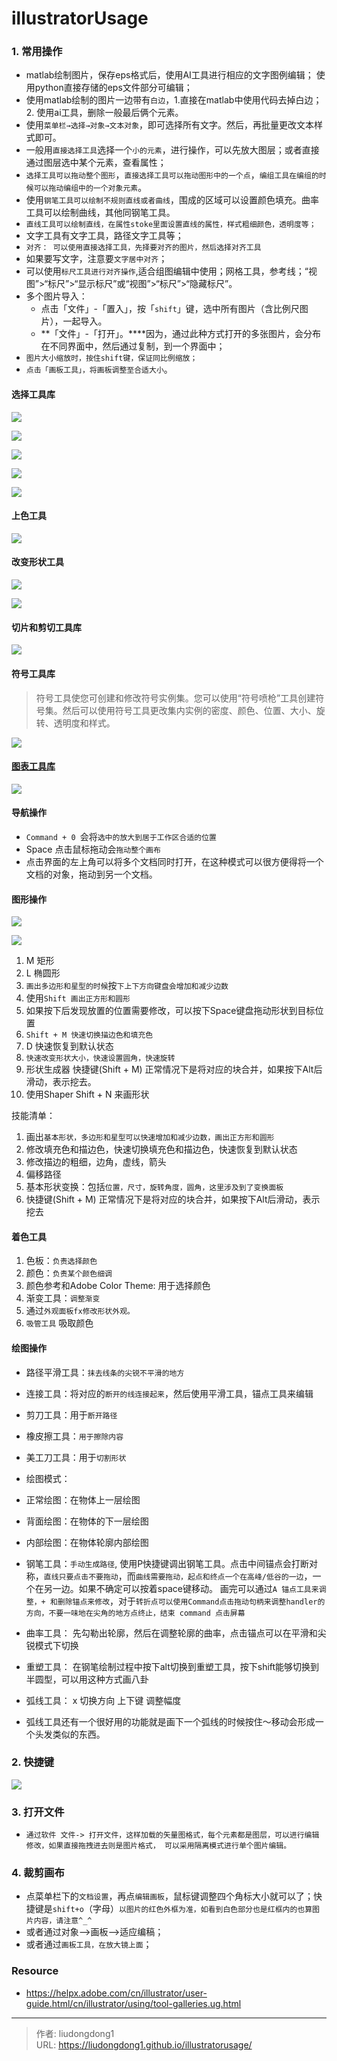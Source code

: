 # illustratorUsage


### 1. 常用操作

- matlab绘制图片，保存eps格式后，使用AI工具进行相应的文字图例编辑； 使用python直接存储的eps文件部分可编辑；
- 使用matlab绘制的图片一边带有`白边`，1.直接在matlab中使用代码去掉白边；2. 使用ai工具，删除一般最后俩个元素。
- 使用`菜单栏→选择→对象→文本对象`，即可选择所有文字。然后，再批量更改文本样式即可。
- 一般用`直接选择工具`选择一个`小的元素`，进行操作，可以先放大图层；或者直接通过图层选中某个元素，查看属性；
- `选择工具可以拖动整个图形`，`直接选择工具可以拖动图形中的一个点`，`编组工具在编组的时候可以拖动编组中的一个对象元素`。
- 使用`钢笔工具可以绘制不规则直线或者曲线`，围成的区域可以设置颜色填充。曲率工具可以绘制曲线，其他同钢笔工具。
- `直线工具可以绘制直线，在属性stoke里面设置直线的属性，样式粗细颜色，透明度等；`
- 文字工具有文字工具，路径文字工具等；
- `对齐： 可以使用直接选择工具，先择要对齐的图片，然后选择对齐工具`
- 如果要写文字，注意要`文字居中对齐`；
- 可以使用`标尺工具进行对齐操作`,适合组图编辑中使用；网格工具，参考线；“视图”>“标尺”>“显示标尺”或“视图”>“标尺”>“隐藏标尺”。
- 多个图片导入：
  - 点击「文件」-「置入」，按「`shift`」键，选中所有图片（含比例尺图片），一起导入。
  - **「文件」-「打开」。****因为，通过此种方式打开的多张图片，会分布在不同界面中，然后通过复制，到一个界面中；
- `图片大小缩放时，按住shift键，保证同比例缩放；`
- `点击「画板工具」，将画板调整至合适大小`。

#### 选择工具库

![](https://lddpicture.oss-cn-beijing.aliyuncs.com/picture/image-20210715170001947.png)



![](https://lddpicture.oss-cn-beijing.aliyuncs.com/picture/image-20210715170129514.png)

![](https://lddpicture.oss-cn-beijing.aliyuncs.com/picture/image-20210715170147512.png)

![](https://lddpicture.oss-cn-beijing.aliyuncs.com/picture/image-20210715170201860.png)

![](https://lddpicture.oss-cn-beijing.aliyuncs.com/picture/image-20210715170240658.png)

#### 上色工具

![](https://lddpicture.oss-cn-beijing.aliyuncs.com/picture/image-20210715170306972.png)

#### 改变形状工具

![](https://lddpicture.oss-cn-beijing.aliyuncs.com/picture/image-20210715170344817.png)

![](https://lddpicture.oss-cn-beijing.aliyuncs.com/picture/image-20210715170527453.png)

#### 切片和剪切工具库

![](https://lddpicture.oss-cn-beijing.aliyuncs.com/picture/image-20210715170613375.png)

#### 符号工具库

> 符号工具使您可创建和修改符号实例集。您可以使用“符号喷枪”工具创建符号集。然后可以使用符号工具更改集内实例的密度、颜色、位置、大小、旋转、透明度和样式。

![](https://lddpicture.oss-cn-beijing.aliyuncs.com/picture/image-20210715170641487.png)

#### [图表工具库](https://helpx.adobe.com/cn/illustrator/using/graphs.html)

![](https://lddpicture.oss-cn-beijing.aliyuncs.com/picture/image-20210715170716912.png)

####  导航操作

- `Command + 0 `会将`选中的放大到居于工作区合适的位置`
- Space 点击鼠标拖动会`拖动整个画布`
- 点击界面的左上角可以将多个文档同时打开，在这种模式可以很方便得将一个文档的对象，拖动到另一个文档。

####  图形操作

![](https://lddpicture.oss-cn-beijing.aliyuncs.com/picture/image-20210715163714720.png)

![](https://lddpicture.oss-cn-beijing.aliyuncs.com/picture/image-20210715165634755.png)

1. M 矩形
2. L 椭圆形
3. `画出多边形和星型的时候`按`下上下方向键盘会增加和减少边数`
4. 使用`Shift 画出正方形和圆形`
5. 如果按下后发现放置的位置需要修改，可以按下Space键盘拖动形状到目标位置
6. `Shift + M 快速切换描边色和填充色`
7. D 快速恢复到默认状态
8. `快速改变形状大小，快速设置圆角，快速旋转`
9. 形状生成器 快捷键(Shift + M) 正常情况下是将对应的块合并，如果按下Alt后滑动，表示挖去。
10. 使用Shaper Shift + N 来画形状

技能清单：

1. 画出`基本形状，多边形和星型可以快速增加和减少边数，画出正方形和圆形`
2. 修改填充色和描边色，快速切换填充色和描边色，快速恢复到默认状态
3. 修改描边的粗细，边角，虚线，箭头
4. 偏移路径
5. 基本形状变换：包括`位置，尺寸，旋转角度，圆角，这里涉及到了变换面板`
6. 快捷键(Shift + M) 正常情况下是将对应的块合并，如果按下Alt后滑动，表示挖去

#### 着色工具

1. 色板：`负责选择颜色`
2. 颜色：`负责某个颜色细调`
3. 颜色参考和Adobe Color Theme: 用于选择颜色
4. 渐变工具：`调整渐变`
5. 通过`外观面板fx修改形状外观。`
6. `吸管工具` 吸取颜色

#### 绘图操作

- 路径平滑工具：`抹去线条的尖锐不平滑的地方`
- 连接工具：将对应的`断开的线连接起来`，然后使用平滑工具，锚点工具来编辑
- 剪刀工具：用于`断开路径`
- 橡皮擦工具：`用于擦除内容`
-  美工刀工具：用于`切割形状`
-  绘图模式：
  -  正常绘图：在物体上一层绘图
  -  背面绘图：在物体的下一层绘图
  - 内部绘图：在物体轮廓内部绘图
- 钢笔工具：`手动生成路径`, 使用P快捷键调出钢笔工具。点击中间锚点会打断对称，`直线只要点击不要拖动`，而`曲线需要拖动，起点和终点一个在高峰/低谷的一边`，一个在另一边。如果不确定可以按着space键移动。
  画完可以通过`A 锚点工具来调整，+ 和删除锚点来修改`，对于`转折点可以使用Command点击拖动句柄来调整handler的方向，不要一味地在尖角的地方点终止，结束 command 点击屏幕`

- 曲率工具： 先勾勒出轮廓，然后在调整轮廓的曲率，点击锚点可以在平滑和尖锐模式下切换
- 重塑工具： 在钢笔绘制过程中按下alt切换到重塑工具，按下shift能够切换到半圆型，可以用这种方式画八卦
- 弧线工具： x 切换方向 上下键 调整幅度
- 弧线工具还有一个很好用的功能就是画下一个弧线的时候按住～移动会形成一个头发类似的东西。

### 2. 快捷键

![](https://lddpicture.oss-cn-beijing.aliyuncs.com/picture/00012.jpg)

### 3. 打开文件

- `通过软件 文件-> 打开文件，这样加载的矢量图格式，每个元素都是图层，可以进行编辑修改，如果直接拖拽进去则是图片格式， 可以采用隔离模式进行单个图片编辑。`

### 4. 裁剪画布

- 点菜单栏下的`文档设置`，再点`编辑画板`，鼠标键调整四个角标大小就可以了；快捷键是`shift+o`（字母）`以图片的红色外框为准，如看到白色部分也是红框内的也算图片内容，请注意^_^`
- 或者通过对象-->画板-->适应编稿；
- 或者通过`画板工具，在放大镜上面`；

### Resource

- https://helpx.adobe.com/cn/illustrator/user-guide.html/cn/illustrator/using/tool-galleries.ug.html


---

> 作者: liudongdong1  
> URL: https://liudongdong1.github.io/illustratorusage/  


